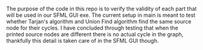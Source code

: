 The purpose of the code in this repo is to verify the validity
of each part that will be used in our SFML GUI exe. The current
setup in main is meant to test whether Tarjan's algorithm and 
Union Find algorithm find the same source node for their cycles. 
I have concluded through testing that when the printed source 
nodes are different there is no actual cycle in the graph, 
thankfully this detail is taken care of in the SFML GUI though.

